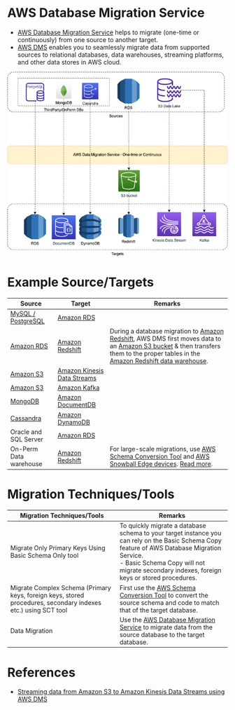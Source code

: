 # AWS Database Migration Service
- [AWS Database Migration Service](https://aws.amazon.com/dms/) helps to migrate (one-time or continuously) from one source to another target.
- [AWS DMS]() enables you to seamlessly migrate data from supported sources to relational databases, data warehouses, streaming platforms, and other data stores in AWS cloud.

![](AWSDMS.png)

# Example Source/Targets

| Source                                                                                | Target                                                                                     | Remarks                                                                                                                                                                                                                                                                                                                                                 |
|---------------------------------------------------------------------------------------|--------------------------------------------------------------------------------------------|---------------------------------------------------------------------------------------------------------------------------------------------------------------------------------------------------------------------------------------------------------------------------------------------------------------------------------------------------------|
| [MySQL / PostgreSQL](../../../../3_Databases/7_SQL-Databases/Readme.md)        | [Amazon RDS](../../../6_DatabaseServices/AmazonRDS/Readme.md)                              |                                                                                                                                                                                                                                                                                                                                                         |
| [Amazon RDS](../../../6_DatabaseServices/AmazonRDS/Readme.md)                         | [Amazon Redshift](../../DataStorage/DataWarehouses/AmazonRedshift.md)                      | During a database migration to [Amazon Redshift](../../DataStorage/DataWarehouses/AmazonRedshift.md), AWS DMS first moves data to an [Amazon S3 bucket](../../../7_StorageServices/3_S3ObjectStorage/Readme.md) & then transfers them to the proper tables in the [Amazon Redshift data warehouse](../../DataStorage/DataWarehouses/AmazonRedshift.md). |
| [Amazon S3](../../../7_StorageServices/3_S3ObjectStorage/Readme.md)                   | [Amazon Kinesis Data Streams](../../../5_MessageBrokerServices/AmazonKinesis/Readme.md)    |                                                                                                                                                                                                                                                                                                                                                         |
| [Amazon S3](../../../7_StorageServices/3_S3ObjectStorage/Readme.md)                   | [Amazon Kafka](../../../5_MessageBrokerServices/AmazonKinesis/Readme.md) |                                                                                                                                                                                                                                                                                                                                                         |
| [MongoDB](../../../../3_Databases/10_Document-Databases/MongoDB.md)            | [Amazon DocumentDB](../../../6_DatabaseServices/AmazonDocumentDB.md)                       |                                                                                                                                                                                                                                                                                                                                                         |
| [Cassandra](../../../../3_Databases/11_WideColumn-Databases/ApacheCasandra.md) | [Amazon DynamoDB](../../../6_DatabaseServices/AmazonDynamoDB/Readme.md)                    |                                                                                                                                                                                                                                                                                                                                                         |
| Oracle and SQL Server                                                                 | [Amazon RDS](../../../6_DatabaseServices/AmazonRDS/Readme.md)                              |                                                                                                                                                                                                                                                                                                                                                         |
| On-Perm Data warehouse                                                                | [Amazon Redshift](../../DataStorage/DataWarehouses/AmazonRedshift.md)                      | For large-scale migrations, use [AWS Schema Conversion Tool](AWSSCT.md) and [AWS Snowball Edge devices](../../../14_DataTransferMigrationServices/AWSSnowFamily.md). [Read more](https://docs.aws.amazon.com/SchemaConversionTool/latest/userguide/agents.dw.html).                                                                                     |

# Migration Techniques/Tools

| Migration Techniques/Tools                                                                                    | Remarks                                                                                                                                                                                                                                      |
|---------------------------------------------------------------------------------------------------------------|----------------------------------------------------------------------------------------------------------------------------------------------------------------------------------------------------------------------------------------------|
| Migrate Only Primary Keys Using Basic Schema Only tool                                                        | To quickly migrate a database schema to your target instance you can rely on the Basic Schema Copy feature of AWS Database Migration Service.<br/>- Basic Schema Copy will not migrate secondary indexes, foreign keys or stored procedures. |
| Migrate Complex Schema (Primary keys, foreign keys, stored procedures, secondary indexes etc.) using SCT tool | First use the [AWS Schema Conversion Tool](AWSSCT.md) to convert the source schema and code to match that of the target database.                                                                                                            |
| Data Migration                                                                                                | Use the [AWS Database Migration Service]() to migrate data from the source database to the target database.                                                                                                                                  |

# References
- [Streaming data from Amazon S3 to Amazon Kinesis Data Streams using AWS DMS](https://aws.amazon.com/blogs/big-data/streaming-data-from-amazon-s3-to-amazon-kinesis-data-streams-using-aws-dms/)
